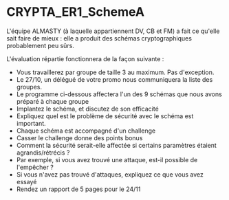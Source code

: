 # CRYPTA_ER1_SchemeA

L'équipe ALMASTY (à laquelle appartiennent DV, CB et FM) a fait ce qu'elle sait faire de mieux : elle a produit des schémas cryptographiques probablement peu sûrs.

L'évaluation répartie fonctionnera de la façon suivante :

- Vous travaillerez par groupe de taille 3 au maximum. Pas d'exception.
- Le 27/10, un délégué de votre promo nous communiquera la liste des groupes.
- Le programme ci-dessous affectera l'un des 9 schémas que nous avons préparé à chaque groupe
- Implantez le schéma, et discutez de son efficacité
- Expliquez quel est le problème de sécurité avec le schéma est important.
- Chaque schéma est accompagné d'un challenge
- Casser le challenge donne des points bonus
- Comment la sécurité serait-elle affectée si certains paramètres étaient agrandis/rétrécis ?
- Par exemple, si vous avez trouvé une attaque, est-il possible de l'empêcher ?
- Si vous n'avez pas trouvé d'attaques, expliquez ce que vous avez essayé
- Rendez un rapport de 5 pages pour le 24/11